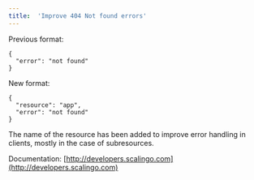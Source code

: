 ```yaml
---
title:	'Improve 404 Not found errors'
---
```


Previous format:

```
{
  "error": "not found"
}
```

New format:

```
{
  "resource": "app",
  "error": "not found"
}
```

The name of the resource has been added to improve error handling in clients,
mostly in the case of subresources.

Documentation: [http://developers.scalingo.com](http://developers.scalingo.com)
